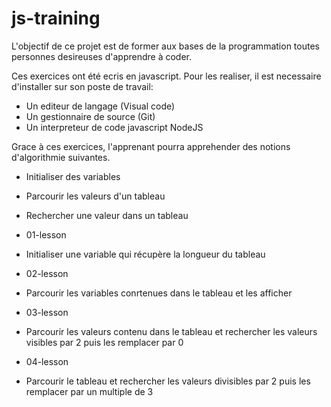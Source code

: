 # js-training

L'objectif de ce projet est de former aux bases de la programmation toutes personnes desireuses d'apprendre à coder.

Ces exercices ont été ecris en javascript.
Pour les realiser, il est necessaire d'installer sur son poste de travail:

- Un editeur de langage (Visual code)
- Un gestionnaire de source (Git)
- Un interpreteur de code javascript NodeJS

Grace à ces exercices, l'apprenant pourra apprehender des notions d'algorithmie suivantes.

* Initialiser des variables
* Parcourir les valeurs d'un tableau
* Rechercher une valeur dans un tableau


* 01-lesson

- Initialiser une variable qui récupère la longueur du tableau

* 02-lesson

- Parcourir les variables conrtenues dans le tableau et les afficher

* 03-lesson

- Parcourir les valeurs contenu dans le tableau et rechercher les valeurs visibles par 2 puis les remplacer par 0

* 04-lesson
- Parcourir le tableau et rechercher les valeurs divisibles par 2 puis les remplacer par un multiple de 3



